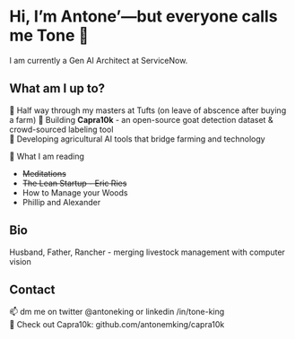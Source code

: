 # Hi, I’m Antone’—but everyone calls me Tone 👋
I am currently a Gen AI Architect at ServiceNow.

## What am I up to?
🔭 Half way through my masters at Tufts (on leave of abscence after buying a farm)
🐐 Building **Capra10k** - an open-source goat detection dataset & crowd-sourced labeling tool  
🚜 Developing agricultural AI tools that bridge farming and technology   
 
📖 What I am reading
- ~~Meditations~~
- ~~The Lean Startup - Eric Ries~~
- How to Manage your Woods
- Phillip and Alexander

## Bio
Husband, Father, Rancher - merging livestock management with computer vision

## Contact
📫 dm me on twitter @antoneking or linkedin /in/tone-king  
🐐 Check out Capra10k: github.com/antonemking/capra10k

